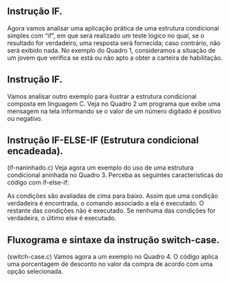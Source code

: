 ## Instrução IF.

Agora vamos analisar uma aplicação prática de uma estrutura condicional simples com “if”, em que será realizado um teste lógico no qual, se o resultado for verdadeiro, uma resposta será fornecida; caso contrário, não será exibido nada. No exemplo do Quadro 1, consideramos a situação de um jovem que verifica se está ou não apto a obter a carteira de habilitação.

## Instrução IF.

Vamos analisar outro exemplo para ilustrar a estrutura condicional composta em linguagem C. Veja no Quadro 2 um programa que exibe uma mensagem na tela informando se o valor de um número digitado é positivo ou negativo.

## Instrução IF-ELSE-IF (Estrutura condicional encadeada).
(if-naninhado.c)
Veja agora um exemplo do uso de uma estrutura condicional aninhada no Quadro 3. Perceba as seguintes características do código com if-else-if:

As condições são avaliadas de cima para baixo.
Assim que uma condição verdadeira é encontrada, o comando associado a ela é executado.
O restante das condições não é executado.
Se nenhuma das condições for verdadeira, o último else é executado.

## Fluxograma e sintaxe da instrução switch-case. 
(switch-case.c)
Vamos agora a um exemplo no Quadro 4. O código aplica uma porcentagem de desconto no valor da compra de acordo com uma opção selecionada. 